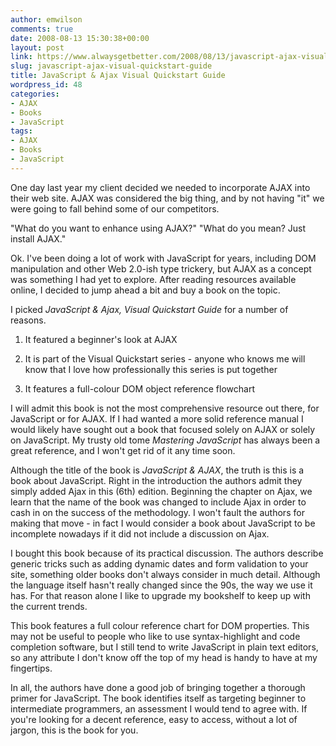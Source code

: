 ```yaml
---
author: emwilson
comments: true
date: 2008-08-13 15:30:38+00:00
layout: post
link: https://www.alwaysgetbetter.com/2008/08/13/javascript-ajax-visual-quickstart-guide/
slug: javascript-ajax-visual-quickstart-guide
title: JavaScript & Ajax Visual Quickstart Guide
wordpress_id: 48
categories:
- AJAX
- Books
- JavaScript
tags:
- AJAX
- Books
- JavaScript
---
```




One day last year my client decided we needed to incorporate AJAX into their web site.  AJAX was considered the big thing, and by not having "it" we were going to fall behind some of our competitors.  

"What do you want to enhance using AJAX?"
"What do you mean?  Just install AJAX."

Ok.  I've been doing a lot of work with JavaScript for years, including DOM manipulation and other Web 2.0-ish type trickery, but AJAX as a concept was something I had yet to explore.  After reading resources available online, I decided to jump ahead a bit and buy a book on the topic.

I picked _JavaScript & Ajax, Visual Quickstart Guide_ for a number of reasons.




	
  1. It featured a beginner's look at AJAX


	
  2. It is part of the Visual Quickstart series - anyone who knows me will know that I love how professionally this series is put together

	
  3. It features a full-colour DOM object reference flowchart





I will admit this book is not the most comprehensive resource out there, for JavaScript or for AJAX.  If I had wanted a more solid reference manual I would likely have sought out a book that focused solely on AJAX or solely on JavaScript.  My trusty old tome _Mastering JavaScript_ has always been a great reference, and I won't get rid of it any time soon.

Although the title of the book is _JavaScript & AJAX_, the truth is this is a book about JavaScript.  Right in the introduction the authors admit they simply added Ajax in this (6th) edition.  Beginning the chapter on Ajax, we learn that the name of the book was changed to include Ajax in order to cash in on the success of the methodology.  I won't fault the authors for making that move - in fact I would consider a book about JavaScript to be incomplete nowadays if it did not include a discussion on Ajax.

I bought this book because of its practical discussion.  The authors describe generic tricks such as adding dynamic dates and form validation to your site, something older books don't always consider in much detail.  Although the language itself hasn't really changed since the 90s, the way we use it has.  For that reason alone I like to upgrade my bookshelf to keep up with the current trends.

This book features a full colour reference chart for DOM properties.  This may not be useful to people who like to use syntax-highlight and code completion software, but I still tend to write JavaScript in plain text editors, so any attribute I don't know off the top of my head is handy to have at my fingertips.

In all, the authors have done a good job of bringing together a thorough primer for JavaScript.  The book identifies itself as targeting beginner to intermediate programmers, an assessment I would tend to agree with.  If you're looking for a decent reference, easy to access, without a lot of jargon, this is the book for you.
